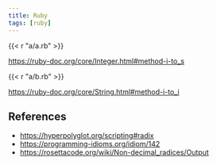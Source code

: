 ```yaml
---
title: Ruby
tags: [ruby]
---
```


{{< r "a/a.rb" >}}

<https://ruby-doc.org/core/Integer.html#method-i-to_s>

{{< r "a/b.rb" >}}

<https://ruby-doc.org/core/String.html#method-i-to_i>

## References

- <https://hyperpolyglot.org/scripting#radix>
- <https://programming-idioms.org/idiom/142>
- <https://rosettacode.org/wiki/Non-decimal_radices/Output>
